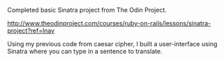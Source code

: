 Completed basic Sinatra project from The Odin Project.

http://www.theodinproject.com/courses/ruby-on-rails/lessons/sinatra-project?ref=lnav

Using my previous code from caesar cipher, I built a user-interface using Sinatra where you can type in a sentence to translate.